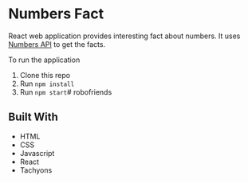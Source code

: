 # Numbers Fact
React web application provides interesting fact about numbers. It uses [Numbers API](http://numbersapi.com/) to get the facts.

To run the application

1. Clone this repo
2. Run `npm install`
3. Run `npm start`# robofriends

## Built With

* HTML
* CSS
* Javascript
* React
* Tachyons
